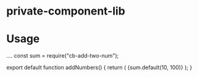 # private-component-lib

# Usage 
....
 const sum = require("cb-add-two-num");
 
 export default function addNumbers() {
  return (
        {sum.default(10, 100)}
  );
}
